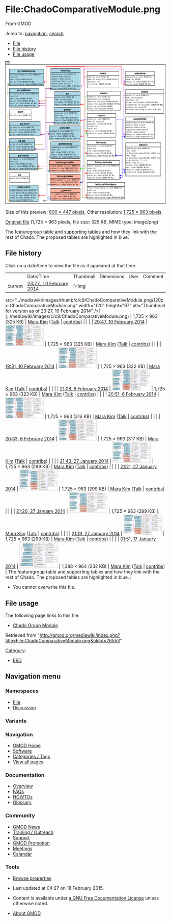 <div id="mw-page-base" class="noprint">

</div>

<div id="mw-head-base" class="noprint">

</div>

<div id="content" class="mw-body" role="main">

<span id="top"></span>

<div id="mw-js-message" style="display:none;">

</div>



# <span dir="auto">File:ChadoComparativeModule.png</span>

<div id="bodyContent">

<div id="siteSub">

From GMOD

</div>

<div id="contentSub">

</div>

<div id="jump-to-nav" class="mw-jump">

Jump to: [navigation](#mw-navigation), [search](#p-search)

</div>

<div id="mw-content-text">

- [File](#file)
- [File history](#filehistory)
- [File usage](#filelinks)

<div id="file" class="fullImageLink">

[<img
src="../mediawiki/images/thumb/c/c9/ChadoComparativeModule.png/800px-ChadoComparativeModule.png"
srcset="../mediawiki/images/thumb/c/c9/ChadoComparativeModule.png/1200px-ChadoComparativeModule.png 1.5x, ../mediawiki/images/thumb/c/c9/ChadoComparativeModule.png/1600px-ChadoComparativeModule.png 2x"
width="800" height="447" alt="File:ChadoComparativeModule.png" />](../mediawiki/images/c/c9/ChadoComparativeModule.png)

<div class="mw-filepage-resolutioninfo">

Size of this preview: <a
href="../mediawiki/images/thumb/c/c9/ChadoComparativeModule.png/800px-ChadoComparativeModule.png"
class="mw-thumbnail-link">800 × 447 pixels</a>.
<span class="mw-filepage-other-resolutions">Other resolution:
<a href="../mediawiki/images/c/c9/ChadoComparativeModule.png"
class="mw-thumbnail-link">1,725 × 963 pixels</a>.</span>

</div>

</div>

<div class="fullMedia">

<a href="../mediawiki/images/c/c9/ChadoComparativeModule.png"
class="internal" title="ChadoComparativeModule.png">Original file</a>
‎<span class="fileInfo">(1,725 × 963 pixels, file size: 325 KB, MIME
type: image/png)</span>

</div>

<div id="mw-imagepage-content" class="mw-content-ltr" lang="en"
dir="ltr">

The featuregroup table and supporting tables and how they link with the
rest of Chado. The proposed tables are highlighted in blue.

</div>

## File history

<div id="mw-imagepage-section-filehistory">

Click on a date/time to view the file as it appeared at that time.

|  |  |  |  |  |  |
|----|----|----|----|----|----|
|  | Date/Time | Thumbnail | Dimensions | User | Comment |
| current | [23:27, 10 February 2014](../mediawiki/images/c/c9/ChadoComparativeModule.png) | [<img
src="../mediawiki/images/thumb/c/c9/ChadoComparativeModule.png/120px-ChadoComparativeModule.png"
width="120" height="67"
alt="Thumbnail for version as of 23:27, 10 February 2014" />](../mediawiki/images/c/c9/ChadoComparativeModule.png) | 1,725 × 963 <span style="white-space: nowrap;">(325 KB)</span> | <a href="User:Mara_Kim" class="mw-userlink" title="User:Mara Kim">Mara
Kim</a> <span style="white-space: nowrap;"> <span class="mw-usertoollinks">(<a
href="http://gmod.org/mediawiki/index.php?title=User_talk:Mara_Kim&amp;action=edit&amp;redlink=1"
class="new" title="User talk:Mara Kim (page does not exist)">Talk</a> \| [contribs](Special:Contributions/Mara_Kim "Special:Contributions/Mara Kim"))</span></span> |  |
|  | [20:47, 10 February 2014](../mediawiki/images/archive/c/c9/20140210232728!ChadoComparativeModule.png) | [<img
src="../mediawiki/images/thumb/archive/c/c9/20140210232728!ChadoComparativeModule.png/120px-ChadoComparativeModule.png"
width="120" height="67"
alt="Thumbnail for version as of 20:47, 10 February 2014" />](../mediawiki/images/archive/c/c9/20140210232728!ChadoComparativeModule.png) | 1,725 × 963 <span style="white-space: nowrap;">(325 KB)</span> | <a href="User:Mara_Kim" class="mw-userlink" title="User:Mara Kim">Mara
Kim</a> <span style="white-space: nowrap;"> <span class="mw-usertoollinks">(<a
href="http://gmod.org/mediawiki/index.php?title=User_talk:Mara_Kim&amp;action=edit&amp;redlink=1"
class="new" title="User talk:Mara Kim (page does not exist)">Talk</a> \| [contribs](Special:Contributions/Mara_Kim "Special:Contributions/Mara Kim"))</span></span> |  |
|  | [19:31, 10 February 2014](../mediawiki/images/archive/c/c9/20140210204705!ChadoComparativeModule.png) | [<img
src="../mediawiki/images/thumb/archive/c/c9/20140210204705!ChadoComparativeModule.png/120px-ChadoComparativeModule.png"
width="120" height="67"
alt="Thumbnail for version as of 19:31, 10 February 2014" />](../mediawiki/images/archive/c/c9/20140210204705!ChadoComparativeModule.png) | 1,725 × 963 <span style="white-space: nowrap;">(322 KB)</span> | <a href="User:Mara_Kim" class="mw-userlink" title="User:Mara Kim">Mara
Kim</a> <span style="white-space: nowrap;"> <span class="mw-usertoollinks">(<a
href="http://gmod.org/mediawiki/index.php?title=User_talk:Mara_Kim&amp;action=edit&amp;redlink=1"
class="new" title="User talk:Mara Kim (page does not exist)">Talk</a> \| [contribs](Special:Contributions/Mara_Kim "Special:Contributions/Mara Kim"))</span></span> |  |
|  | [21:08, 6 February 2014](../mediawiki/images/archive/c/c9/20140210193117!ChadoComparativeModule.png) | [<img
src="../mediawiki/images/thumb/archive/c/c9/20140210193117!ChadoComparativeModule.png/120px-ChadoComparativeModule.png"
width="120" height="67"
alt="Thumbnail for version as of 21:08, 6 February 2014" />](../mediawiki/images/archive/c/c9/20140210193117!ChadoComparativeModule.png) | 1,725 × 963 <span style="white-space: nowrap;">(323 KB)</span> | <a href="User:Mara_Kim" class="mw-userlink" title="User:Mara Kim">Mara
Kim</a> <span style="white-space: nowrap;"> <span class="mw-usertoollinks">(<a
href="http://gmod.org/mediawiki/index.php?title=User_talk:Mara_Kim&amp;action=edit&amp;redlink=1"
class="new" title="User talk:Mara Kim (page does not exist)">Talk</a> \| [contribs](Special:Contributions/Mara_Kim "Special:Contributions/Mara Kim"))</span></span> |  |
|  | [20:51, 6 February 2014](../mediawiki/images/archive/c/c9/20140206210851!ChadoComparativeModule.png) | [<img
src="../mediawiki/images/thumb/archive/c/c9/20140206210851!ChadoComparativeModule.png/120px-ChadoComparativeModule.png"
width="120" height="67"
alt="Thumbnail for version as of 20:51, 6 February 2014" />](../mediawiki/images/archive/c/c9/20140206210851!ChadoComparativeModule.png) | 1,725 × 963 <span style="white-space: nowrap;">(316 KB)</span> | <a href="User:Mara_Kim" class="mw-userlink" title="User:Mara Kim">Mara
Kim</a> <span style="white-space: nowrap;"> <span class="mw-usertoollinks">(<a
href="http://gmod.org/mediawiki/index.php?title=User_talk:Mara_Kim&amp;action=edit&amp;redlink=1"
class="new" title="User talk:Mara Kim (page does not exist)">Talk</a> \| [contribs](Special:Contributions/Mara_Kim "Special:Contributions/Mara Kim"))</span></span> |  |
|  | [20:33, 6 February 2014](../mediawiki/images/archive/c/c9/20140206205131!ChadoComparativeModule.png) | [<img
src="../mediawiki/images/thumb/archive/c/c9/20140206205131!ChadoComparativeModule.png/120px-ChadoComparativeModule.png"
width="120" height="67"
alt="Thumbnail for version as of 20:33, 6 February 2014" />](../mediawiki/images/archive/c/c9/20140206205131!ChadoComparativeModule.png) | 1,725 × 963 <span style="white-space: nowrap;">(317 KB)</span> | <a href="User:Mara_Kim" class="mw-userlink" title="User:Mara Kim">Mara
Kim</a> <span style="white-space: nowrap;"> <span class="mw-usertoollinks">(<a
href="http://gmod.org/mediawiki/index.php?title=User_talk:Mara_Kim&amp;action=edit&amp;redlink=1"
class="new" title="User talk:Mara Kim (page does not exist)">Talk</a> \| [contribs](Special:Contributions/Mara_Kim "Special:Contributions/Mara Kim"))</span></span> |  |
|  | [21:43, 27 January 2014](../mediawiki/images/archive/c/c9/20140206203358!ChadoComparativeModule.png) | [<img
src="../mediawiki/images/thumb/archive/c/c9/20140206203358!ChadoComparativeModule.png/120px-ChadoComparativeModule.png"
width="120" height="67"
alt="Thumbnail for version as of 21:43, 27 January 2014" />](../mediawiki/images/archive/c/c9/20140206203358!ChadoComparativeModule.png) | 1,725 × 963 <span style="white-space: nowrap;">(299 KB)</span> | <a href="User:Mara_Kim" class="mw-userlink" title="User:Mara Kim">Mara
Kim</a> <span style="white-space: nowrap;"> <span class="mw-usertoollinks">(<a
href="http://gmod.org/mediawiki/index.php?title=User_talk:Mara_Kim&amp;action=edit&amp;redlink=1"
class="new" title="User talk:Mara Kim (page does not exist)">Talk</a> \| [contribs](Special:Contributions/Mara_Kim "Special:Contributions/Mara Kim"))</span></span> |  |
|  | [21:21, 27 January 2014](../mediawiki/images/archive/c/c9/20140127214312!ChadoComparativeModule.png) | [<img
src="../mediawiki/images/thumb/archive/c/c9/20140127214312!ChadoComparativeModule.png/120px-ChadoComparativeModule.png"
width="120" height="67"
alt="Thumbnail for version as of 21:21, 27 January 2014" />](../mediawiki/images/archive/c/c9/20140127214312!ChadoComparativeModule.png) | 1,725 × 963 <span style="white-space: nowrap;">(299 KB)</span> | <a href="User:Mara_Kim" class="mw-userlink" title="User:Mara Kim">Mara
Kim</a> <span style="white-space: nowrap;"> <span class="mw-usertoollinks">(<a
href="http://gmod.org/mediawiki/index.php?title=User_talk:Mara_Kim&amp;action=edit&amp;redlink=1"
class="new" title="User talk:Mara Kim (page does not exist)">Talk</a> \| [contribs](Special:Contributions/Mara_Kim "Special:Contributions/Mara Kim"))</span></span> |  |
|  | [21:20, 27 January 2014](../mediawiki/images/archive/c/c9/20140127212118!ChadoComparativeModule.png) | [<img
src="../mediawiki/images/thumb/archive/c/c9/20140127212118!ChadoComparativeModule.png/120px-ChadoComparativeModule.png"
width="120" height="67"
alt="Thumbnail for version as of 21:20, 27 January 2014" />](../mediawiki/images/archive/c/c9/20140127212118!ChadoComparativeModule.png) | 1,725 × 963 <span style="white-space: nowrap;">(299 KB)</span> | <a href="User:Mara_Kim" class="mw-userlink" title="User:Mara Kim">Mara
Kim</a> <span style="white-space: nowrap;"> <span class="mw-usertoollinks">(<a
href="http://gmod.org/mediawiki/index.php?title=User_talk:Mara_Kim&amp;action=edit&amp;redlink=1"
class="new" title="User talk:Mara Kim (page does not exist)">Talk</a> \| [contribs](Special:Contributions/Mara_Kim "Special:Contributions/Mara Kim"))</span></span> |  |
|  | [21:19, 27 January 2014](../mediawiki/images/archive/c/c9/20140127212008!ChadoComparativeModule.png) | [<img
src="../mediawiki/images/thumb/archive/c/c9/20140127212008!ChadoComparativeModule.png/120px-ChadoComparativeModule.png"
width="120" height="67"
alt="Thumbnail for version as of 21:19, 27 January 2014" />](../mediawiki/images/archive/c/c9/20140127212008!ChadoComparativeModule.png) | 1,725 × 963 <span style="white-space: nowrap;">(299 KB)</span> | <a href="User:Mara_Kim" class="mw-userlink" title="User:Mara Kim">Mara
Kim</a> <span style="white-space: nowrap;"> <span class="mw-usertoollinks">(<a
href="http://gmod.org/mediawiki/index.php?title=User_talk:Mara_Kim&amp;action=edit&amp;redlink=1"
class="new" title="User talk:Mara Kim (page does not exist)">Talk</a> \| [contribs](Special:Contributions/Mara_Kim "Special:Contributions/Mara Kim"))</span></span> |  |
|  | [01:51, 17 January 2014](../mediawiki/images/archive/c/c9/20140127211933!ChadoComparativeModule.png) | [<img
src="../mediawiki/images/thumb/archive/c/c9/20140127211933!ChadoComparativeModule.png/120px-ChadoComparativeModule.png"
width="120" height="83"
alt="Thumbnail for version as of 01:51, 17 January 2014" />](../mediawiki/images/archive/c/c9/20140127211933!ChadoComparativeModule.png) | 1,388 × 964 <span style="white-space: nowrap;">(232 KB)</span> | <a href="User:Mara_Kim" class="mw-userlink" title="User:Mara Kim">Mara
Kim</a> <span style="white-space: nowrap;"> <span class="mw-usertoollinks">(<a
href="http://gmod.org/mediawiki/index.php?title=User_talk:Mara_Kim&amp;action=edit&amp;redlink=1"
class="new" title="User talk:Mara Kim (page does not exist)">Talk</a> \| [contribs](Special:Contributions/Mara_Kim "Special:Contributions/Mara Kim"))</span></span> | The featuregroup table and supporting tables and how they link with the rest of Chado. The proposed tables are highlighted in blue. |

</div>

- <span id="mw-imagepage-upload-disallowed">You cannot overwrite this
  file.</span>

## File usage

<div id="mw-imagepage-section-linkstoimage">

The following page links to this file:

- [Chado Group Module](Chado_Group_Module "Chado Group Module")

</div>

</div>

<div class="printfooter">

Retrieved from
"<http://gmod.org/mediawiki/index.php?title=File:ChadoComparativeModule.png&oldid=26553>"

</div>

<div id="catlinks" class="catlinks">

<div id="mw-normal-catlinks" class="mw-normal-catlinks">

[Category](Special:Categories "Special:Categories"):

- [ERD](Category:ERD "Category:ERD")

</div>

</div>

<div class="visualClear">

</div>

</div>

</div>

<div id="mw-navigation">

## Navigation menu

<div id="mw-head">



<div id="left-navigation">

<div id="p-namespaces" class="vectorTabs" role="navigation"
aria-labelledby="p-namespaces-label">

### Namespaces

- <span id="ca-nstab-image"><a href="File:ChadoComparativeModule.png" accesskey="c"
  title="View the file page [c]">File</a></span>
- <span id="ca-talk"><a
  href="http://gmod.org/mediawiki/index.php?title=File_talk:ChadoComparativeModule.png&amp;action=edit&amp;redlink=1"
  accesskey="t"
  title="Discussion about the content page [t]">Discussion</a></span>

</div>

<div id="p-variants" class="vectorMenu emptyPortlet" role="navigation"
aria-labelledby="p-variants-label">

### 

### Variants[](#)

<div class="menu">

</div>

</div>

</div>





</div>

</div>

</div>

<div id="mw-panel">

<div id="p-logo" role="banner">

<a href="Main_Page"
style="background-image: url(../images/GMOD-cogs.png);"
title="Visit the main page"></a>

</div>

<div id="p-Navigation" class="portal" role="navigation"
aria-labelledby="p-Navigation-label">

### Navigation

<div class="body">

- <span id="n-GMOD-Home">[GMOD Home](Main_Page)</span>
- <span id="n-Software">[Software](GMOD_Components)</span>
- <span id="n-Categories-.2F-Tags">[Categories /
  Tags](Categories)</span>
- <span id="n-View-all-pages">[View all pages](Special:AllPages)</span>

</div>

</div>

<div id="p-Documentation" class="portal" role="navigation"
aria-labelledby="p-Documentation-label">

### Documentation

<div class="body">

- <span id="n-Overview">[Overview](Overview)</span>
- <span id="n-FAQs">[FAQs](Category:FAQ)</span>
- <span id="n-HOWTOs">[HOWTOs](Category:HOWTO)</span>
- <span id="n-Glossary">[Glossary](Glossary)</span>

</div>

</div>

<div id="p-Community" class="portal" role="navigation"
aria-labelledby="p-Community-label">

### Community

<div class="body">

- <span id="n-GMOD-News">[GMOD News](GMOD_News)</span>
- <span id="n-Training-.2F-Outreach">[Training /
  Outreach](Training_and_Outreach)</span>
- <span id="n-Support">[Support](Support)</span>
- <span id="n-GMOD-Promotion">[GMOD Promotion](GMOD_Promotion)</span>
- <span id="n-Meetings">[Meetings](Meetings)</span>
- <span id="n-Calendar">[Calendar](Calendar)</span>

</div>

</div>

<div id="p-tb" class="portal" role="navigation"
aria-labelledby="p-tb-label">

### Tools

<div class="body">


- <span id="t-smwbrowselink"><a href="Special:Browse/File:ChadoComparativeModule.png"
  rel="smw-browse">Browse properties</a></span>

</div>

</div>

</div>

</div>

<div id="footer" role="contentinfo">

- <span id="footer-info-lastmod">Last updated at 04:27 on 18 February
  2015.</span>
<!-- - <span id="footer-info-viewcount">11,045 page views.</span> -->
- <span id="footer-info-copyright">Content is available under
  <a href="http://www.gnu.org/licenses/fdl-1.3.html" class="external"
  rel="nofollow">a GNU Free Documentation License</a> unless otherwise
  noted.</span>

<!-- -->

- <span id="footer-places-about">[About
  GMOD](GMOD:About "GMOD:About")</span>

<!-- -->






</div>
